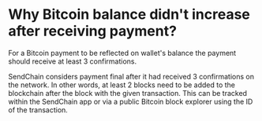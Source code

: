# Why Bitcoin balance didn't increase after receiving payment?

For a Bitcoin payment to be reflected on wallet's balance the payment should receive at least 3 confirmations.

SendChain considers payment final after it had received 3 confirmations on the network. In other words, at least 2 blocks need to be added to the blockchain after the block with the given transaction. This can be tracked within the SendChain app or via a public Bitcoin block explorer using the ID of the transaction.

